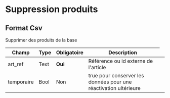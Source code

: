 # Suppression produits


<h2>Format Csv</h2><p>Supprimer des produits de la base</p>


<table style='width:100%'><thead><tr><th>Champ</th><th>Type</th><th>Obligatoire</th><th style='width:50%'>Description</th></tr></thead><tbody><tr><td>art_ref</td><td>Text</td><td><b>Oui</b></td><td>R&#233;f&#233;rence ou id externe de l&#39;article</td><td><tr><td>temporaire</td><td>Bool</td><td>Non</td><td>true pour conserver les donn&#233;es pour une r&#233;activation ult&#233;rieure</td><td></tbody></table>

